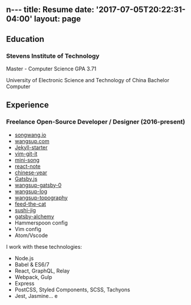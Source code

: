 n---
title: Resume
date: '2017-07-05T20:22:31-04:00'
layout: page
---

## Education

### Stevens Institute of Technology
Master - Computer Science  GPA 3.71

University of Electronic Science and Technology of China 
Bachelor Computer 


## Experience
### Freelance Open-Source Developer / Designer (2016-present)
* [songwang.io](songwang.io)
* [wangsup.com](https://wangsup.netlify.com)
* [Jekyll-starter](https://github.com/budparr/jekyll-starter)
* [vim-git-it](https://github.com/wangsongiam/vim-git-it)
* [mini-song](http://minisong.life/)
* [react-note](https://github.com/wangsongiam/react-note)
* [chinese-year](https://github.com/wangsongiam/chinese-year)
* [Gatsby.js](https://github.com/gatsbyjs/gatsby)
* [wangsup-gatsby-0](https://github.com/wangsongiam/gatsby-blog)
* [wangsup-log](https://wangsup-log.netlify.com/)
* [wangsup-topography](https://wangsup-archive.netlify.com/)
* [feed-the-cat](https://github.com/wangsongiam/feed-the-cat)
* [sushi-jig](https://github.com/wangsongiam/sushiJig)
* [gatsby-alchemy](https://alchemy.netlify.com/)
* Hammerspoon config
* Vim config
* Atom/Vscode


I work with these technologies:
* Node.js
* Babel & ES6/7
* React, GraphQL, Relay
* Webpack, Gulp
* Express
* PostCSS, Styled Components, SCSS, Tachyons
* Jest, Jasmine...
e